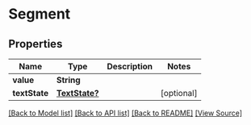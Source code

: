 # Segment


## Properties
Name | Type | Description | Notes
------------ | ------------- | ------------- | -------------
**value** | **String** |  | 
**textState** | [**TextState?**](TextState.md) |  | [optional]

[[Back to Model list]](../README.md#documentation-for-models) [[Back to API list]](../README.md#documentation-for-api-endpoints) [[Back to README]](../README.md) [[View Source]](../AsposePdfCloud/Models/Segment.swift)

